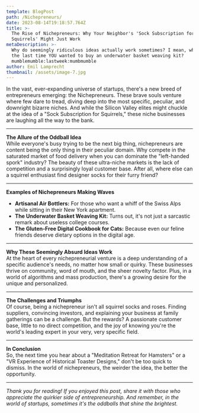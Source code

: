 ```yaml
---
template: BlogPost
path: /Nichepreneurs/
date: 2023-08-14T19:18:57.764Z
title: >-
  The Rise of Nichepreneurs: Why Your Neighbor's 'Sock Subscription for
  Squirrels' Might Just Work
metaDescription: >-
  Why do seemingly ridiculous ideas actually work sometimes? I mean, when was
  the last time YOU wanted to buy an underwater basket weaving kit?
  mumblemumble:lastweek:mumbmumble
author: Emil Lamprecht
thumbnail: /assets/image-7.jpg
---
```


In the vast, ever-expanding universe of startups, there's a new breed of entrepreneurs emerging: the Nichepreneurs. These brave souls venture where few dare to tread, diving deep into the most specific, peculiar, and downright bizarre niches. And while the Silicon Valley elites might chuckle at the idea of a "Sock Subscription for Squirrels," these niche businesses are laughing all the way to the bank.

---

**The Allure of the Oddball Idea**\
While everyone's busy trying to be the next big thing, nichepreneurs are content being the only thing in their peculiar domain. Why compete in the saturated market of food delivery when you can dominate the "left-handed spork" industry? The beauty of these ultra-niche markets is the lack of competition and a surprisingly loyal customer base. After all, where else can a squirrel enthusiast find designer socks for their furry friend?

---

**Examples of Nichepreneurs Making Waves**

- **Artisanal Air Bottlers:** For those who want a whiff of the Swiss Alps while sitting in their New York apartment.
- **The Underwater Basket Weaving Kit:** Turns out, it's not just a sarcastic remark about useless college courses.
- **The Gluten-Free Digital Cookbook for Cats:** Because even our feline friends deserve dietary options in the digital age.

---

**Why These Seemingly Absurd Ideas Work**\
At the heart of every nichepreneurial venture is a deep understanding of a specific audience's needs, no matter how small or quirky. These businesses thrive on community, word of mouth, and the sheer novelty factor. Plus, in a world of algorithms and mass production, there's a growing desire for the unique and personalized.

---

**The Challenges and Triumphs**\
Of course, being a nichepreneur isn't all squirrel socks and roses. Finding suppliers, convincing investors, and explaining your business at family gatherings can be a challenge. But the rewards? A passionate customer base, little to no direct competition, and the joy of knowing you're the world's leading expert in your very, very specific field.

---

**In Conclusion**\
So, the next time you hear about a "Meditation Retreat for Hamsters" or a "VR Experience of Historical Toaster Designs," don't be too quick to dismiss. In the world of nichepreneurs, the weirder the idea, the better the opportunity.

---

_Thank you for reading! If you enjoyed this post, share it with those who appreciate the quirkier side of entrepreneurship. And remember, in the world of startups, sometimes it's the oddballs that shine the brightest._
